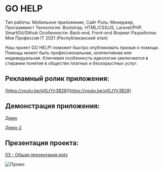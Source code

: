 # GO HELP

Тип работы: Мобильное приложение, Сайт
Роль: Менеджер, Программист
Технология: Bootstrap, HTML/CSS/JS, Laravel/PHP, SmartGit/Github
Особенности: Back-end, Front-end
Формат Разработки: Моя Профессия IT 2021 (Республиканский этап)

Наш проект GO HELP! поможет быстро опубликовать призыв о помощи. Помощь может быть профессиональная, коллективная или индивидуальная. Ключевая особенность идеологии заключается в стирании понятия в обществе платных и бескорыстных услуг.


## Рекламный ролик приложения:

[https://youtu.be/qXLtYjr3B28](https://youtu.be/qXLtYjr3B28)

## Демонстрация приложения:

[Демо](https://youtu.be/BuaSOkxuqLg)

[Демо-2](https://youtu.be/K2GEoz3NAoo)

## Презентация проекта:

[03 - Общая презентация.pptx](https://drive.google.com/file/d/1Zeq8bM5RFDEGyTq6k-7RDOy-QFCUTN9H/view?usp=sharing)

![Промо](../src/assets/9_1.png)